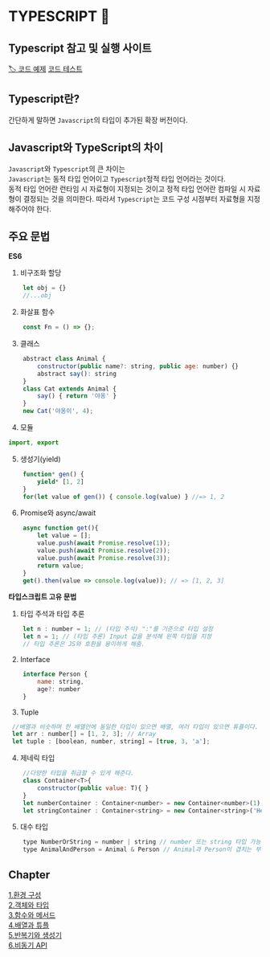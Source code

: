 # TYPESCRIPT 📜

## Typescript 참고 및 실행 사이트
[🏷 코드 예제](https://drive.google.com/file/d/11zwjfjmZCWeBhirOJj7OG6ns7BMzw5Ni/view)
[코드 테스트](https://www.typescriptlang.org/play?#code/Q)

## Typescript란?
간단하게 말하면 `Javascript`의 타입이 추가된 확장 버전이다.

## Javascript와 TypeScript의 차이
`Javascript`와 `Typescript`의 큰 차이는  
`Javascript`는 동적 타입 언어이고 `Typescript`정적 타입 언어라는 것이다.  
동적 타입 언어란 런타임 시 자료형이 지정되는 것이고 정적 타입 언어란 컴파일 시 자료형이 결정되는 것을 의미한다.
따라서 `Typescript`는 코드 구성 시점부터 자료형을 지정해주어야 한다.

## 주요 문법
**ES6**
1. 비구조화 할당
```javascript
    let obj = {}
    //...obj
```
2. 화살표 함수
```javascript
    const Fn = () => {};
```
3. 클래스
```javascript
    abstract class Animal {
        constructor(public name?: string, public age: number) {}
        abstract say(): string
    }
    class Cat extends Animal {
        say() { return '야옹' }
    }
    new Cat('야옹이', 4);
```
4. 모듈
```javascript
import, export
```
5. 생성기(yield)
```javascript
    function* gen() {
        yield* [1, 2]
    }
    for(let value of gen()) { console.log(value) } //=> 1, 2
```

6. Promise와 async/await
```javascript
    async function get(){
        let value = [];
        value.push(await Promise.resolve(1));
        value.push(await Promise.resolve(2));
        value.push(await Promise.resolve(3));
        return value;
    }
    get().then(value => console.log(value)); // => [1, 2, 3]
```

**타입스크립트 고유 문법**
1. 타입 주석과 타입 추론
```javascript
    let n : number = 1; // (타입 주석) ":"를 기준으로 타입 설정
    let n = 1; // (타입 추론) Input 값을 분석해 왼쪽 타입을 지정
    // 타입 추론은 JS와 호환을 용이하게 해줌.
```

2. Interface
```javascript
    interface Person {
        name: string,
        age?: number
    }
```
3. Tuple
```javascript
 //배열과 비슷하며 한 배열안에 동일한 타입이 있으면 배열, 여러 타입이 있으면 튜플이다.
 let arr : number[] = [1, 2, 3]; // Array
 let tuple : [boolean, number, string] = [true, 3, 'a'];
```

4. 제네릭 타입
```javascript
    //다양한 타입을 취급할 수 있게 해준다.
    class Container<T>{
        constructor(public value: T){ }
    }
    let numberContainer : Container<number> = new Container<number>(1);
    let stringContainer : Container<string> = new Container<string>('Hello world');
```

5. 대수 타입
```javascript
    type NumberOrString = number | string // number 또는 string 타입 가능
    type AnimalAndPerson = Animal & Person // Animal과 Person이 겹치는 부분의 타입.
```

## Chapter
[1.환경 구성](./Chapter1)  
[2.객체와 타입](./Chapter2)  
[3.함수와 메서드](./Chapter3)  
[4.배열과 튜플](./Chapter4)  
[5.반복기와 생성기](./Chapter5)  
[6.비동기 API](./Chapter5)  